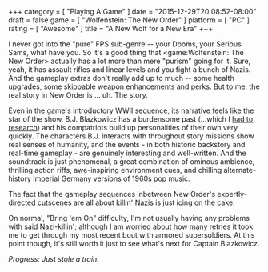 +++
category = [ "Playing A Game" ]
date = "2015-12-29T20:08:52-08:00"
draft = false
game = [ "Wolfenstein: The New Order" ]
platform = [ "PC" ]
rating = [ "Awesome" ]
title = "A New Wolf for a New Era"
+++

I never got into the "pure" FPS sub-genre -- your Dooms, your Serious Sams, what have you.  So it's a good thing that <game:Wolfenstein: The New Order> actually has a lot more than mere "purism" going for it.  Sure, yeah, it has assault rifles and linear levels and you fight a bunch of Nazis.  And the gameplay extras don't really add up to much -- some health upgrades, some skippable weapon enhancements and perks.  But to me, the real story in New Order is ... uh.  The story.

Even in the game's introductory WWII sequence, its narrative feels like the star of the show.  B.J. Blazkowicz has a burdensome past (...which I <a href="http://wolfenstein.wikia.com/wiki/Wolfenstein_Wiki">had to research</a>) and his compatriots build up personalities of their own very quickly.  The characters B.J. interacts with throughout story missions show real senses of humanity, and the events - in both historic backstory and real-time gameplay - are genuinely interesting and well-written.  And the soundtrack is just phenomenal, a great combination of ominous ambience, thrilling action riffs, awe-inspiring environment cues, and chilling alternate-history Imperial Germany versions of 1960s pop music.

The fact that the gameplay sequences inbetween New Order's expertly-directed cutscenes are all about <a href="https://www.youtube.com/watch?v=3YM3AYZaTZ0">killin' Nazis</a> is just icing on the cake.

On normal, "Bring 'em On" difficulty, I'm not usually having any problems with said Nazi-killin'; although I am worried about how many retries it took me to get through my most recent bout with armored supersoldiers.  At this point though, it's still worth it just to see what's next for Captain Blazkowicz.

<i>Progress: Just stole a train.</i>
